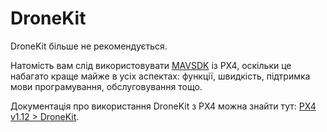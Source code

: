 # DroneKit

DroneKit більше не рекомендується.

Натомість вам слід використовувати [MAVSDK](https://mavsdk.mavlink.io/) із PX4, оскільки це набагато краще майже в усіх аспектах: функції, швидкість, підтримка мови програмування, обслуговування тощо.

Документація про використання DroneKit з PX4 можна знайти тут: [PX4 v1.12 > DroneKit](https://docs.px4.io/v1.12/en/robotics/dronekit.html).